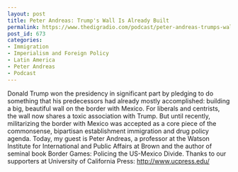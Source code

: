 ```yaml
---
layout: post
title: Peter Andreas: Trump's Wall Is Already Built
permalink: https://www.thedigradio.com/podcast/peter-andreas-trumps-wall-is-already-built/index.html
post_id: 673
categories: 
- Immigration
- Imperialism and Foreign Policy
- Latin America
- Peter Andreas
- Podcast
---
```


Donald Trump won the presidency in significant part by pledging to do something that his predecessors had already mostly accomplished: building a big, beautiful wall on the border with Mexico. For liberals and centrists, the wall now shares a toxic association with Trump. But until recently, militarizing the border with Mexico was accepted as a core piece of the commonsense, bipartisan establishment immigration and drug policy agenda. Today, my guest is Peter Andreas, a professor at the Watson Institute for International and Public Affairs at Brown and the author of seminal book Border Games: Policing the US-Mexico Divide. Thanks to our supporters at University of California Press: http://www.ucpress.edu/